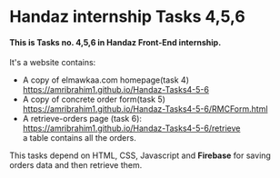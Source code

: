 # Handaz internship Tasks 4,5,6

#### This is Tasks no. 4,5,6 in Handaz Front-End internship.

It's a website contains:
* A copy of elmawkaa.com homepage(task 4)<br/>
  https://amribrahim1.github.io/Handaz-Tasks4-5-6
* A copy of concrete order form(task 5)<br/>
  https://amribrahim1.github.io/Handaz-Tasks4-5-6/RMCForm.html
* A retrieve-orders page (task 6):<br/>
  https://amribrahim1.github.io/Handaz-Tasks4-5-6/retrieve <br/>
  a table contains all the orders.

This tasks depend on HTML, CSS, Javascript and <strong>Firebase</strong> for saving orders data and then retrieve them.
